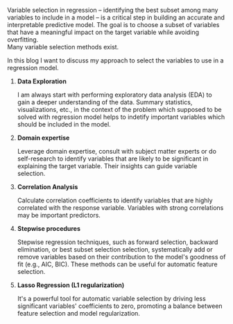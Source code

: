 Variable selection in regression – identifying the best subset among many variables to include in a model – 
is a critical step in building an accurate and interpretable predictive model. The goal is to choose a subset of variables 
that have a meaningful impact on the target variable while avoiding overfitting.  
Many variable selection methods exist. 

In this blog I want to discuss my approach to select the variables to use in a regression model.

1. **Data Exploration**


   I am always start with performing exploratory data analysis (EDA) to gain a deeper understanding of the data. Summary statistics, visualizations, etc., in the context of the problem which supposed to be solved with regression model helps to indetify important variables which should be included in the model.
2. **Domain expertise**

   
   Leverage domain expertise, consult with subject matter experts or do self-research to identify variables that are likely to be significant in explaining the target variable. Their insights can guide variable selection.

   
3. **Correlation Analysis**

   
   Calculate correlation coefficients to identify variables that are highly correlated with the response variable. Variables with strong correlations may be important predictors.

   
4. **Stepwise procedures**

   
   Stepwise regression techniques, such as forward selection, backward elimination, or best subset selection selection, systematically add or remove variables based on their contribution to the model's goodness of fit (e.g., AIC, BIC). These methods can be useful for automatic feature selection.

6. **Lasso Regression (L1 regularization)**

   
   It's a powerful tool for automatic variable selection by driving less significant variables' coefficients to zero, promoting a balance between feature selection and model regularization.
